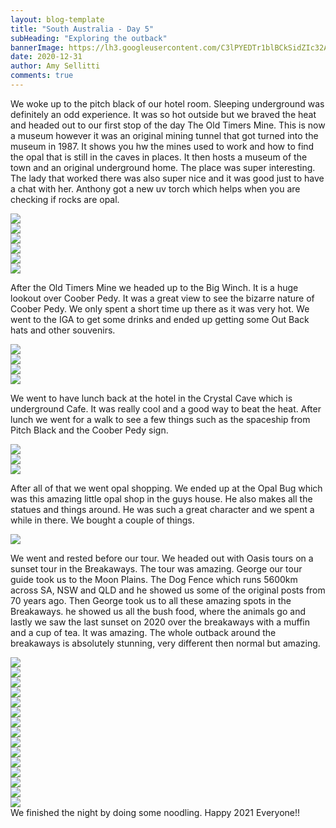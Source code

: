 ```yaml
---
layout: blog-template
title: "South Australia - Day 5"
subHeading: "Exploring the outback"
bannerImage: https://lh3.googleusercontent.com/C3lPYEDTr1blBCkSidZIc32Agyd39Hg0LL9GFnX3TPe4onCEWSobxR_EN1ka5HgNVlr1351Xzje2H16TvHTcKBm7eR_DDhibYmaVDIUyzOmtaV_QBBabpj-818Y8eGI4bmB8QAjzb98=w2400
date: 2020-12-31
author: Amy Sellitti
comments: true
---
```


We woke up to the pitch black of our hotel room. Sleeping underground was definitely an odd experience. It was so hot outside but we braved the heat and headed out to our first stop of the day The Old Timers Mine. This is now a museum however it was an original mining tunnel that got turned into the museum in 1987. It shows you hw the mines used to work and how to find the opal that is still in the caves in places. It then hosts a museum of the town and an original underground home. The place was super interesting. The lady that worked there was also super nice and it was good just to have a chat with her. Anthony got a new uv torch which helps when you are checking if rocks are opal. 

<div class="center-image"><img src="https://lh3.googleusercontent.com/bp9ZH7mcUjGsC2a1-1cnM_HRz3b4gyLA_B8EXpOKlL8O5NpolT3CxbCxzbTCOOmdUpI-Vg-mIEsDpijemGP1MSammpUajMNrauSMEJvSjqbkpuSAwI-DDKSvPIln4G78B7YdV6JfRkI=w2400" /></div>
<div class="center-image"><img src="https://lh3.googleusercontent.com/D0Ph9owkOJsNC4bciRio7tLO784VJhiBisdbcvSxqSxhIHtL0D6DllypAOjkZtvcV5jIVyqbEjRdjd_Yhq90ZkNqU2FRMxTTXS70-X5xPsOYayiU-Uskt_-HAvKykuRGBSVGKID93tw=w2400" /></div>
<div class="center-image"><img src="https://lh3.googleusercontent.com/MPcObTeqHzroXN_S1G3kPYuMWjYOkTqCXfLoUK-10n5ph2uQpb2-02ODRuAbVT12li00Up4Mdap8VZjkldpeFslBS-kh9JkmTcPtkgxd07jMcfVy8RM5NvZBUHusgacZLTGCeviGOlc=w2400" /></div>
<div class="center-image"><img src="https://lh3.googleusercontent.com/6cm0gVFWQzZk_bvzdx7BLtd2blGA_QGzqy4poB2rJ7zJMO_-e6UO_6bvuWg3LuzizPq_krARiPyuFKx3zs3nqSUA0ZmC1fd_Dr53dQ2PfvmRCqpCBPCIGopaQKBR0QbLBEuMHp29k2Y=w2400" /></div>
<div class="center-image"><img src="https://lh3.googleusercontent.com/yFjdUhIB8qJBAv_hrIOuKoYXsL0mvo6Us3QYhX3DJ9E6hWvg69Q5JRX36n-_pyA9UNMXoExyklhoAA6yTwRo53f3iJ_TUNzKioLDjZO-m1vAxEKYL-V6CWwc8mZYvgeaIbTBg6iGYm8=w2400" /></div>
<div class="center-image"><img src="https://lh3.googleusercontent.com/bXtat-S-GmA-8CHm3rpsMudT1nrCEVJ9tEzpyl1-M9IjLF3b0k-2tkr2GcOlEqJlg6ZQQHbOf8ZaDtDGZwHoMWQlCzRGkDYPj9vg9gv3TaGoO9-43xcnpaHRQRPDe7A1bflt6fBHglE=w2400" /></div>


After the Old Timers Mine we headed up to the Big Winch. It is a huge lookout over Coober Pedy. It was a great view to see the bizarre nature of Coober Pedy. We only spent a short time up there as it was very hot. We went to the IGA to get some drinks and ended up getting some Out Back hats and other souvenirs.
<div class="center-image"><img src="https://lh3.googleusercontent.com/6fNZNk9pNLhAz9T7MGKjK5HRPd1LgaGcOfb6S0ryNZBOFrUBEoHjKoVkHIcTl8LyzmqW9jEaCLFq2bqsAVeJRvnUnSqzbcesJq8s9ykuKzEl2CyWUOFE5LkgbxI7eLKgnF5ggOwgnik=w2400" /></div>
<div class="center-image"><img src="https://lh3.googleusercontent.com/kTc_u0atY_-tUAcgUrm57Ykg4XyHrgfk84JYVVBcDTb4zdW-X5jL5xOZAD6Cle8p6wMt9_Z7ek4WGv4UE3V7j_O8VeJvbvct9d-HUCjKH3txGujzlj3jWdPJD685CflBjfl9Cnj44pY=w2400" /></div>
<div class="center-image"><img src="https://lh3.googleusercontent.com/84z6TDKpKUnwtGu-A8Pz3Rs0C2dFkjNOWP5D98LOfEMIHBIHaPgL9D4S6bYVVEz71iPufa7sBD6MkJ8IGY5cEdEOcZcczj655E6ZUQyloiH6nz-WL-WMqs6izXTRS1a1RxfwenmJ398=w2400" /></div>
<div class="center-image"><img src="https://lh3.googleusercontent.com/3D9Tay6aUkkxY3y2ddXm70E9CMn0Fj4l0QSM2TaDvIq1euxwco5rC-AmLnRMR6kCcevBukbQ-OpTMjYTZ3kgJlk8ZtskAxyDvRboYeHPYafn5HjFT0ssYHD1Y78MYwj-C5svRv-XpP4=w2400" /></div>

We went to have lunch back at the hotel in the Crystal Cave which is underground Cafe. It was really cool and a good way to beat the heat. After lunch we went for a walk to see a few things such as the spaceship from Pitch Black and the Coober Pedy sign. 


<div class="center-image"><img src="https://lh3.googleusercontent.com/miq_Jfpmm89mK_utnRKz26aGUN-AToftie52Jh6XINrkiiuv8rm4kpIgvjdJaCIJ6sibPbWJzrwDdKMfWdUpYDBxJg-vuxq_OFDAZoA2rx7koaQTkQRC2wpDvhjYjnUjX2H9QTZc7iQ=w2400" /></div>
<div class="center-image"><img src="https://lh3.googleusercontent.com/HvIZnaca6lN0-WM6-Gvw9aAMiYy6Ld3ORk7WPM0gHzUY5_Oj1rvckoEexumQKkEAOMIuyBCoFY0NU59zKoj6NkCBFm0h4E8ZMOfwrWIkAMRrPhfatORZCNOaNWqqC8XJuxU5hps_oDA=w2400" /></div>
<div class="center-image"><img src="https://lh3.googleusercontent.com/3-CoDoLBBtw3MGXaOV15npLM5VTnxkWTvk-6e-2GQ7T8Hy652MXRtNhMhyj_3KS9tSd_UNvIqgP6kI-rJHcGXC9e-BbB0KQOfcvjVQSIcNi7aEtbXNoJnfPwtScV5DxWDgBVFc84xKA=w2400" /></div>


After all of that we went opal shopping. We ended up at the Opal Bug which was this amazing little opal shop in the guys house. He also makes all the statues and things around. He was such a great character and we spent a while in there. We bought a couple of things.
<div class="center-image"><img src="https://lh3.googleusercontent.com/KxTWBZoDEcsfh2gho5M_CX10fpE7_FlwrwAvJ1SR3nohO4UAL2kr0QuS0mfZbFAvfzeLsu6Y68oEQr1AtcwYWgWm-wiWMBujhz6nuFguyJchnysYYlC4glXwsNB5-CSoRjVvyBeUq-I=w2400" /></div>

We went and rested before our tour. We headed out with Oasis tours on a sunset tour in the Breakaways. The tour was amazing. George our tour guide took us to the Moon Plains. The Dog Fence which runs 5600km across SA, NSW and QLD and he showed us some of the original posts from 70 years ago. Then George took us to all these amazing spots in the Breakaways. he showed us all the bush food, where the animals go and lastly we saw the last sunset on 2020 over the breakaways with a muffin and a cup of tea. It was amazing. The whole outback around the breakaways is absolutely stunning, very different then normal but amazing. 
<div class="center-image"><img src="https://lh3.googleusercontent.com/jlUAm1vODdjPZ0SGesRNWJt0hRYZbQ_FdTqhrUX18D4qoWDiXVcGKAy2L2gwlPTQwcnjkmxm9aqD-_KVLBT5U8T-BsXa_iyy-FWXiFbwjzB7C_kx__iz_Ux1TB6Nk9FSxmGBgknI4l0=w2400" /></div>
<div class="center-image"><img src="https://lh3.googleusercontent.com/Z7xs1tcqZAuOdm-vgmD3M0w6CqW4BiOyfebSN5kASk-erhtCMfLYyUCQBxD-38MUsQpodE2QkokpsqTfizDWkgz5MTt83EdAP-B558Nb7iqYVqUqi4v-NQiQSviE7AKmfb9Pkz9M2DU=w2400" /></div>
<div class="center-image"><img src="https://lh3.googleusercontent.com/lTQvZpOND40W8WNQKPmPn9H7oPMVhN9Z-y8lbUL4E1cATjUmHEZIjcB4arT-9HeWmcq5op3sonOcOUVfswswfvLVVOi3x-Xr9Au7r2QOBhlNCQmCpIFNkPKRn_wbn9-SDQKXWrGib2I=w2400" /></div>
<div class="center-image"><img src="https://lh3.googleusercontent.com/dA3Dam9Nn-RYYKcxN63ASO2TUtvYmVJnjgLo25auCQdG7jfoIQB-zeliDsXAUYYVGej8ExG8jBqVXwBO8VFQ1B-YA1s0aIX6XMFlRnSUkjEXvD5U0se_Pd0WKKCNhTxoDb-ThfTgV60=w2400" /></div>
<div class="center-image"><img src="https://lh3.googleusercontent.com/pgIhGwy7aqkHgygq9g_83YeoBRyUPrrmUTZow4nF__rYXz_WOHGQDgETIQIvU2Facx2RPnM82odflRAf8bggIVcgodCyARF7ESqZSfOfuUcyXG5CapSEp4KxNwjMPB5tIu7pHvfbgYM=w2400" /></div>
<div class="center-image"><img src="https://lh3.googleusercontent.com/62hswZkxnA8HgO4BrP7oVHcT7j9C8D5nzPWZN-OKlfZn8TApg19qfU86cs0hruoU9MKRi9evRfpZ1LWmJiNmBKCYFnTIg7RsC9CSORH6rE3KQ_htEm5KoVsyjEn7waSBgJ3liXE_qVk=w2400" /></div>
<div class="center-image"><img src="https://lh3.googleusercontent.com/sbXMMAb9OuPup_XeUu3-4sq2PQYikmvAkeZV5-WM2-mdV_WzWiHmUbP-TAoEzeWSfKyGSTCDSC67ZDRzLBF0dtlra9t11sTrmPcAaJZvsdZDaq3my2oQvlXXc-QXDWgTj0uK8bxCPAc=w2400" /></div>
<div class="center-image"><img src="https://lh3.googleusercontent.com/R86WG3xJYM1xo4fp3XZFcE_JI2mBoBroDAgVy7RCEkVnk29ZQTPfoqgd2kqmGjHNS-Le9jaIuDXUcnK7VrtYvoDCwxGCxQOD9F1Odx6piGPl2OOUY3HIlL9y_iP8uJwGiUNHyu0Yozs=w2400" /></div>
<div class="center-image"><img src="https://lh3.googleusercontent.com/C3lPYEDTr1blBCkSidZIc32Agyd39Hg0LL9GFnX3TPe4onCEWSobxR_EN1ka5HgNVlr1351Xzje2H16TvHTcKBm7eR_DDhibYmaVDIUyzOmtaV_QBBabpj-818Y8eGI4bmB8QAjzb98=w2400" /></div>
<div class="center-image"><img src="https://lh3.googleusercontent.com/xBeQfpy8pnffe2Y_YEIN1OprP9IrZ_AC4-eT8AL6JjVb6sBnBSeoiHKacESsU9YT8owOW-TmN5F88WzrVPcpV8YInb5tiRwyck-qTf6oVeWUvvQz6rXrfVmws_9VlZUzTSNl2X0PMls=w2400" /></div>
<div class="center-image"><img src="https://lh3.googleusercontent.com/WiGC7bflUa4ho5ysBP1kqG-RAztgjhMxxjcIUKHc696QtIDLluyClRcH2055QAdix7G5bPIBtzEm6ZdEs00w74-OvtRt7NHxChwI9aun_RH7ofvYCzNja73UcELgrSEiPcYf0MUtcl4=w2400" /></div>
<div class="center-image"><img src="https://lh3.googleusercontent.com/8X3bRQhC6WWGmA3PLM_T7asAoNWKkt8sw4s5UD2Agn9TV0Ae3PV6coU6mtSqvT6KboHzAiOYkwRZPM3YlEX-vqp4mvnfWBpGGEtadu_vKQMU0eBMC2H9dRpIWVpDM4JrSWpb1njHpxg=w2400" /></div>
<div class="center-image"><img src="https://lh3.googleusercontent.com/3geQPu6K_gyJT_OC5Mu4T7mBI6P8Ma1xO8usvQTHEsihFIu1rUPbm3ryHTq2qYrQTuD6DJ5FhEg_MamW7fWY4JOPi-0AGwD_ZRQTPolHEGBDaDaLFPEP1sOgobg4rkS0-TGKrJoT5bI=w2400" /></div>
<div class="center-image"><img src="https://lh3.googleusercontent.com/CRLk4KamnJKYEuevYKQ38y99BYz0amik5FVvSyuhhStj3A0U9JM1WKwrtDrDgc2_JvaSD9CEyxYwDXOWdP1G5YCYIL75wuoFWJpgAqo7YDBOGayzvTQIF-62WDO_WQ3afwJciUFxrfY=w2400" /></div>
<div class="center-image"><img src="https://lh3.googleusercontent.com/ODqtUpJLGgtkm7aGrfSoW2_8GHSvvW7Mav8lYphk1kNrio56z09A1KOTO3gBG1g2RBPpvSERMssE2okCKWrWGwGI4ScOR1GJ4wK_v5u1hZGeDFwT8xzTDHkOe88-gfUiQFpjE1GrgU8=w2400" /></div>
We finished the night by doing some noodling. Happy 2021 Everyone!!


